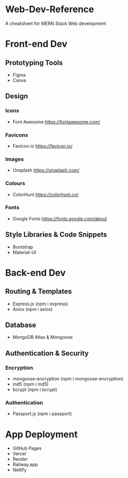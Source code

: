 # Web-Dev-Reference
A cheatsheet for MERN Stack Web development

# Front-end Dev

## Prototyping Tools
* Figma
* Canva

## Design
### Icons
* Font Awesome https://fontawesome.com/

### Favicons
* Favicon.io https://favicon.io/

### Images
* Unsplash https://unsplash.com/

### Colours
* ColorHunt https://colorhunt.co/

### Fonts
* Google Fonts https://fonts.google.com/about

## Style Libraries & Code Snippets
* Bootstrap
* Material-UI

# Back-end Dev

## Routing & Templates
* Express.js (npm i express)
* Axios (npm i axios)

## Database
* MongoDB Atlas & Mongoose

## Authentication & Security
### Encryption
* mongoose-encryption (npm i mongoose-encryption)
* md5 (npm i md5)
* bcrypt (npm i bcrypt)

### Authentication
* Passport.js (npm i passport)

# App Deployment
* GitHub Pages
* Vercel
* Render
* Railway.app
* Netlify
